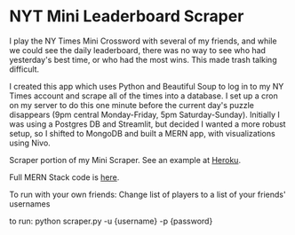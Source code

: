 # NYT Mini Leaderboard Scraper

I play the NY Times Mini Crossword with several of my friends, and while we could see the daily leaderboard, there was no way to see who had yesterday's best time, or who had the most wins. This made trash talking difficult. 

I created this app which uses Python and Beautiful Soup to log in to my NY Times account and scrape all of the times into a database. I set up a cron on my server to do this one minute before the current day's puzzle disappears (9pm central Monday-Friday, 5pm Saturday-Sunday). Initially I was using a Postgres DB and Streamlit, but decided I wanted a more robust setup, so I shifted to MongoDB and built a MERN app, with visualizations using Nivo. 

Scraper portion of my Mini Scraper. See an example at <a href="https://young-ocean-41803.herokuapp.com/">Heroku</a>.

Full MERN Stack code is <a href="https://github.com/kyledeanreinford/Mini_1.0.0">here</a>.

To run with your own friends:
Change list of players to a list of your friends' usernames

to run: python scraper.py -u {username} -p {password}

